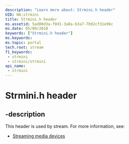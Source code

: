 ```yaml
---
description: "Learn more about: Strmini.h header"
UID: NA:strmini
title: Strmini.h header
ms.assetid: 5ad00d3a-f0d1-3a8a-b3a7-7b92cf31e96c
ms.date: 05/09/2018
keywords: ["Strmini.h header"]
ms.keywords: 
ms.topic: portal
tech.root: stream
f1_keywords:
 - strmini
 - strmini/strmini
api_name:
 - strmini
---
```


# Strmini.h header


## -description

This header is used by stream. For more information, see:

- [Streaming media devices](../_stream/index.md)

